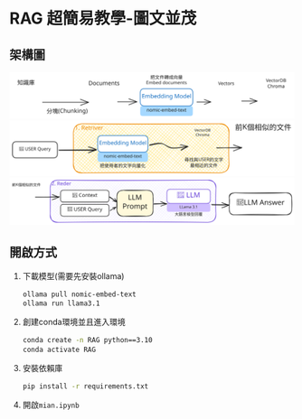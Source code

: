 # RAG 超簡易教學-圖文並茂
## 架構圖
![](./static/PreProduction.excalidraw.svg)
![](./static/InProduction1.excalidraw.svg)
![](./static/InProduction2.excalidraw.svg)

## 開啟方式
1. 下載模型(需要先安裝ollama)
   ```bash
   ollama pull nomic-embed-text
   ollama run llama3.1
   ```
2. 創建conda環境並且進入環境
   ```bash
   conda create -n RAG python==3.10
   conda activate RAG
   ```
3. 安裝依賴庫
   ```bash
   pip install -r requirements.txt
   ```
4. 開啟`mian.ipynb`
